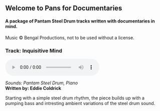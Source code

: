 ## Welcome to Pans for Documentaries

#### A package of Pantam Steel Drum tracks written with documentaries in mind.

Music © Bengal Productions, not to be used without a license.

### Track: Inquisitive Mind
<audio src="https://eu2.contabostorage.com/5c302ed2574345c1bce6f9733cf795f2:bengal/pfd_inquisitive_mind.wav" controls controlsList="nodownload"></audio>   


*Sounds: Pantam Steel Drum, Piano*<br />**Written by: Eddie Coldrick**

Starting with a simple steel drum rhythm, the piece builds up with a pumping bass and intresting ambient variations of the steel drum sound.
